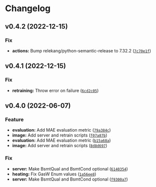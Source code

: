# Changelog

<!--next-version-placeholder-->

## v0.4.2 (2022-12-15)
### Fix
* **actions:** Bump relekang/python-semantic-release to 7.32.2 ([`7c70e1f`](https://github.com/SynapseAnalytics/konan-housing-model/commit/7c70e1f17421e3e1ea2ff351921e91b91cea752b))

## v0.4.1 (2022-12-15)
### Fix
* **retraining:** Throw error on failure ([`6cd2c05`](https://github.com/SynapseAnalytics/konan-housing-model/commit/6cd2c059e31887ec64c6c1e47ee0f864e8c7cf14))

## v0.4.0 (2022-06-07)
### Feature
* **evaluation:** Add MAE evaluation metric ([`79a384c`](https://github.com/SynapseAnalytics/konan-housing-model/commit/79a384ce11b924944bdbd6f1f94b2c01a6191f71))
* **image:** Add server and retrain scripts ([`f07a87b`](https://github.com/SynapseAnalytics/konan-housing-model/commit/f07a87bedebaae6e318afb6c05bb7ac6600ad76d))
* **evaluation:** Add MAE evaluation metric ([`b15a68a`](https://github.com/SynapseAnalytics/konan-housing-model/commit/b15a68afd2f12552c4eeffb366d84fa353ba0dfd))
* **image:** Add server and retrain scripts ([`8d8d697`](https://github.com/SynapseAnalytics/konan-housing-model/commit/8d8d69724345426e130c24175357fa4d44a7d32a))

### Fix
* **server:** Make BsmtQual and BsmtCond optional ([`6140354`](https://github.com/SynapseAnalytics/konan-housing-model/commit/614035498e8a1da4ccec569e6e9a7309dfaaa281))
* **heating:** Fix GasW Enum values ([`1a56ee8`](https://github.com/SynapseAnalytics/konan-housing-model/commit/1a56ee8aca8d2b49f11268f33ec7ba8a5212e63f))
* **server:** Make BsmtQual and BsmtCond optional ([`f9300a7`](https://github.com/SynapseAnalytics/konan-housing-model/commit/f9300a778111accbeeb29072e77d14b106865940))
